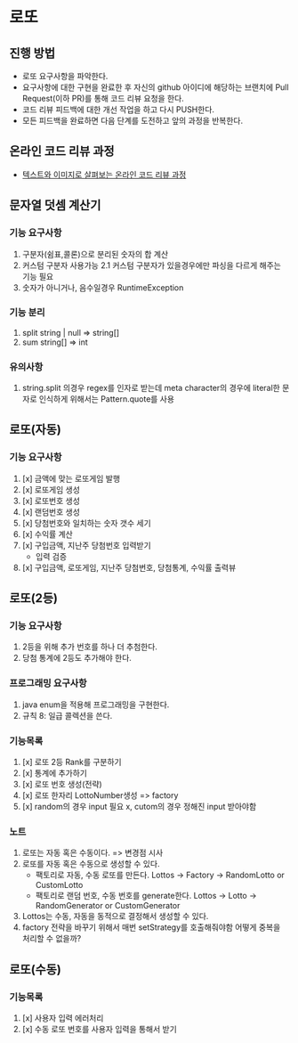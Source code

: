 # 로또
## 진행 방법
* 로또 요구사항을 파악한다.
* 요구사항에 대한 구현을 완료한 후 자신의 github 아이디에 해당하는 브랜치에 Pull Request(이하 PR)를 통해 코드 리뷰 요청을 한다.
* 코드 리뷰 피드백에 대한 개선 작업을 하고 다시 PUSH한다.
* 모든 피드백을 완료하면 다음 단계를 도전하고 앞의 과정을 반복한다.

## 온라인 코드 리뷰 과정
* [텍스트와 이미지로 살펴보는 온라인 코드 리뷰 과정](https://github.com/next-step/nextstep-docs/tree/master/codereview)


## 문자열 덧셈 계산기

### 기능 요구사항
1. 구분자(쉼표,콜론)으로 분리된 숫자의 합 계산
2. 커스텀 구분자 사용가능
   2.1 커스텀 구분자가 있을경우에만 파싱을 다르게 해주는 기능 필요
3. 숫자가 아니거나, 음수일경우 RuntimeException

### 기능 분리
1. split string | null => string[]
2. sum string[] => int

### 유의사항
1. string.split 의경우 regex를 인자로 받는데 meta character의 경우에 literal한 문자로 인식하게 위해서는 Pattern.quote를 사용

## 로또(자동)

### 기능 요구사항
1. [x] 금액에 맞는 로또게임 발행
2. [x] 로또게임 생성
3. [x] 로또번호 생성
4. [x] 랜덤번호 생성
5. [x] 당첨번호와 일치하는 숫자 갯수 세기
6. [x] 수익률 계산
7. [x] 구입금액, 지난주 당첨번호 입력받기
   - 입력 검증
8. [x] 구입금액, 로또게임, 지난주 당첨번호, 당첨통계, 수익률 출력뷰

## 로또(2등)

### 기능 요구사항
1. 2등을 위해 추가 번호를 하나 더 추첨한다.
2. 당첨 통계에 2등도 추가해야 한다.

### 프로그래밍 요구사항
1. java enum을 적용해 프로그래밍을 구현한다.
2. 규칙 8: 일급 콜렉션을 쓴다.

### 기능목록
1. [x] 로또 2등 Rank를 구분하기
2. [x] 통계에 추가하기
3. [x] 로또 번호 생성(전략)
4. [x] 로또 한자리 LottoNumber생성 => factory
5. [x] random의 경우 input 필요 x, cutom의 경우 정해진 input 받아야함

### 노트
1. 로또는 자동 혹은 수동이다. => 변경점 시사
2. 로또를 자동 혹은 수동으로 생성할 수 있다. 
   - 팩토리로 자동, 수동 로또를 만든다. Lottos -> Factory -> RandomLotto or CustomLotto
   - 팩토리로 랜덤 번호, 수동 번호를 generate한다. Lottos -> Lotto -> RandomGenerator or CustomGenerator
3. Lottos는 수동, 자동을 동적으로 결정해서 생성할 수 있다.
4. factory 전략을 바꾸기 위해서 매번 setStrategy를 호출해줘야함 어떻게 중복을 처리할 수 없을까?

## 로또(수동)

### 기능목록
1. [x] 사용자 입력 에러처리
2. [x] 수동 로또 번호를 사용자 입력을 통해서 받기
